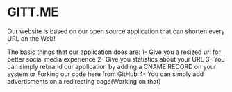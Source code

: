 GITT.ME
=========

Our website is based on our open source application that can shorten every URL on the Web!


The basic things that our application does are:
1- Give you a resized url for better social media experience
2- Give you statistics about your URL
3- You can simply rebrand our application by adding a CNAME RECORD on your system or Forking our code here from GitHub
4- You can simply add advertisments on a redirecting page(Working on that)
